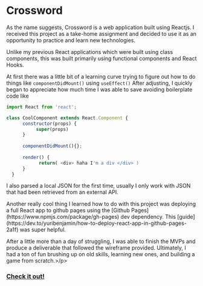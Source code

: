 # Crossword 

<p>As the name suggests, Crossword is a web application built using Reactjs. I received this project as a take-home assignment and decided to use it as an opportunity to practice and learn new technologies. </p>

Unlike my previous React applications which were built using class components, this was built primarily using functional components and React Hooks. 

At first there was a little bit of a learning curve trying to figure out how to do things like ```componentDidMount()``` using ```useEffect()``` After adjusting, I quickly began to appreciate how much time I was able to save avoiding boilerplate code like

```JavaScript
import React from 'react';

class CoolComponent extends React.Component {
      constructor(props) {
           super(props)
      }
      
      componentDidMount(){};
      
      render() {
            return( <div> haha I'm a div </div> )
      }
  }
 ``` 
 
<p>I also parsed a local JSON for the first time, usually I only work with JSON that had been retrieved from an external API.</p>

<p>Another really cool thing I learned how to do with this project was deploying a full React app to github pages using the [Github Pages](https://www.npmjs.com/package/gh-pages) dev dependency. This [guide](https://dev.to/yuribenjamin/how-to-deploy-react-app-in-github-pages-2a1f) was super helpful.</p> 

<p>After a little more than a day of struggling, I was able to finish the MVPs and produce a deliverable that followed the wireframe provided. Ultimately, I had a ton of fun brushing up on old skills, learning new ones, and building a game from scratch.>/p>

### [Check it out!](https://john-c-20.github.io/crossword)
